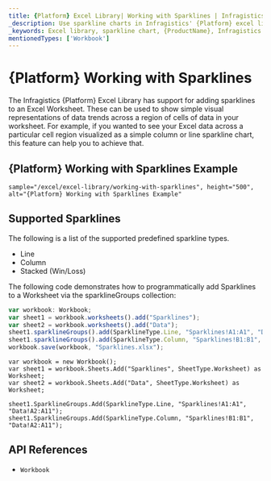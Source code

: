 ```yaml
---
title: {Platform} Excel Library| Working with Sparklines | Infragistics
_description: Use sparkline charts in Infragistics' {Platform} excel library to visual data trends across a region of cells in your worksheet. View {ProductName} excel engine tutorials!
_keywords: Excel library, sparkline chart, {ProductName}, Infragistics
mentionedTypes: ['Workbook']
---
```

# {Platform} Working with Sparklines

The Infragistics {Platform} Excel Library has support for adding sparklines to an Excel Worksheet. These can be used to show simple visual representations of data trends across a region of cells of data in your worksheet. For example, if you wanted to see your Excel data across a particular cell region visualized as a simple column or line sparkline chart, this feature can help you to achieve that.

## {Platform} Working with Sparklines Example


`sample="/excel/excel-library/working-with-sparklines", height="500", alt="{Platform} Working with Sparklines Example"`



<div class="divider--half"></div>

## Supported Sparklines
The following is a list of the supported predefined sparkline types.

-  Line
-  Column
-  Stacked (Win/Loss)

The following code demonstrates how to programmatically add Sparklines to a Worksheet via the sparklineGroups collection:

```ts
var workbook: Workbook;
var sheet1 = workbook.worksheets().add("Sparklines");
var sheet2 = workbook.worksheets().add("Data");
sheet1.sparklineGroups().add(SparklineType.Line, "Sparklines!A1:A1", "Data!A2:A11");
sheet1.sparklineGroups().add(SparklineType.Column, "Sparklines!B1:B1", "Data!A2:A11");
workbook.save(workbook, "Sparklines.xlsx");
```

```razor
var workbook = new Workbook();
var sheet1 = workbook.Sheets.Add("Sparklines", SheetType.Worksheet) as Worksheet;
var sheet2 = workbook.Sheets.Add("Data", SheetType.Worksheet) as Worksheet;

sheet1.SparklineGroups.Add(SparklineType.Line, "Sparklines!A1:A1", "Data!A2:A11");
sheet1.SparklineGroups.Add(SparklineType.Column, "Sparklines!B1:B1", "Data!A2:A11");
```

## API References

 - `Workbook`
